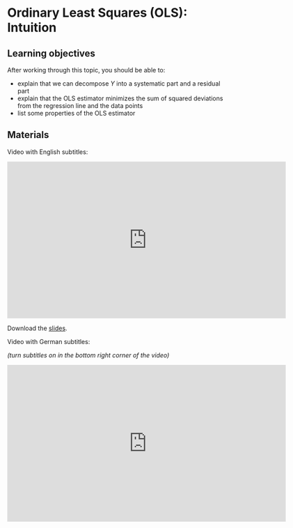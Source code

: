 # Ordinary Least Squares (OLS): Intuition

## Learning objectives

After working through this topic, you should be able to:

- explain that we can decompose $Y$ into a systematic part and a residual part
- explain that the OLS estimator minimizes the sum of squared deviations from the
  regression line and the data points
- list some properties of the OLS estimator

## Materials

Video with English subtitles:

<iframe
  src="https://electure.uni-bonn.de/paella7/ui/watch.html?id=f00b5bf6-c22c-4343-964f-ae8a522def26"
  width="640"
  height="360"
  frameborder="0"
  allowfullscreen
></iframe>

Download the [slides](stats_bivariate-ols_intuition.pdf).

Video with German subtitles:

*(turn subtitles on in the bottom right corner of the video)*

<iframe
  src="https://electure.uni-bonn.de/paella7/ui/watch.html?id=efe1a739-bba0-4c98-9a9f-763bc1d63fb9"
  width="640"
  height="360"
  frameborder="0"
  allowfullscreen
></iframe>
